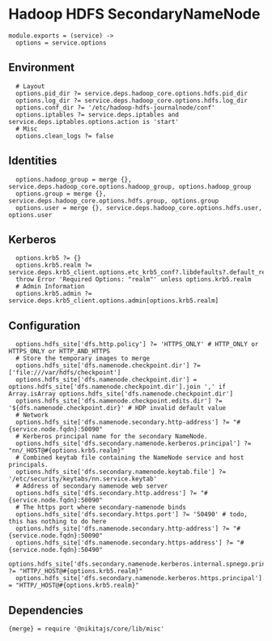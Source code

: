 
# Hadoop HDFS SecondaryNameNode 

    module.exports = (service) ->
      options = service.options

## Environment

      # Layout
      options.pid_dir ?= service.deps.hadoop_core.options.hdfs.pid_dir
      options.log_dir ?= service.deps.hadoop_core.options.hdfs.log_dir
      options.conf_dir ?= '/etc/hadoop-hdfs-journalnode/conf'
      options.iptables ?= service.deps.iptables and service.deps.iptables.options.action is 'start'
      # Misc
      options.clean_logs ?= false

## Identities

      options.hadoop_group = merge {}, service.deps.hadoop_core.options.hadoop_group, options.hadoop_group
      options.group = merge {}, service.deps.hadoop_core.options.hdfs.group, options.group
      options.user = merge {}, service.deps.hadoop_core.options.hdfs.user, options.user

## Kerberos

      options.krb5 ?= {}
      options.krb5.realm ?= service.deps.krb5_client.options.etc_krb5_conf?.libdefaults?.default_realm
      throw Error 'Required Options: "realm"' unless options.krb5.realm
      # Admin Information
      options.krb5.admin ?= service.deps.krb5_client.options.admin[options.krb5.realm]

## Configuration

      options.hdfs_site['dfs.http.policy'] ?= 'HTTPS_ONLY' # HTTP_ONLY or HTTPS_ONLY or HTTP_AND_HTTPS
      # Store the temporary images to merge
      options.hdfs_site['dfs.namenode.checkpoint.dir'] ?= ['file:///var/hdfs/checkpoint']
      options.hdfs_site['dfs.namenode.checkpoint.dir'] = options.hdfs_site['dfs.namenode.checkpoint.dir'].join ',' if Array.isArray options.hdfs_site['dfs.namenode.checkpoint.dir']
      options.hdfs_site['dfs.namenode.checkpoint.edits.dir'] ?= '${dfs.namenode.checkpoint.dir}' # HDP invalid default value
      # Network
      options.hdfs_site['dfs.namenode.secondary.http-address'] ?= "#{service.node.fqdn}:50090"
      # Kerberos principal name for the secondary NameNode.
      options.hdfs_site['dfs.secondary.namenode.kerberos.principal'] ?= "nn/_HOST@#{options.krb5.realm}"
      # Combined keytab file containing the NameNode service and host principals.
      options.hdfs_site['dfs.secondary.namenode.keytab.file'] ?= '/etc/security/keytabs/nn.service.keytab'
      # Address of secondary namenode web server
      options.hdfs_site['dfs.secondary.http.address'] ?= "#{service.node.fqdn}:50090"
      # The https port where secondary-namenode binds
      options.hdfs_site['dfs.secondary.https.port'] ?= '50490' # todo, this has nothing to do here
      options.hdfs_site['dfs.namenode.secondary.http-address'] ?= "#{service.node.fqdn}:50090"
      options.hdfs_site['dfs.namenode.secondary.https-address'] ?= "#{service.node.fqdn}:50490"
      options.hdfs_site['dfs.secondary.namenode.kerberos.internal.spnego.principal'] ?= "HTTP/_HOST@#{options.krb5.realm}"
      options.hdfs_site['dfs.secondary.namenode.kerberos.https.principal'] = "HTTP/_HOST@#{options.krb5.realm}"

## Dependencies

    {merge} = require '@nikitajs/core/lib/misc'

